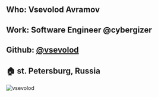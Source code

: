 ## Who: Vsevolod Avramov
## Work: Software Engineer @cybergizer
## Github: [@vsevolod](https://github.com/vsevolod)
## :house: st. Petersburg, Russia
![vsevolod](https://avatars2.githubusercontent.com/u/110316?s=460&v=4)
